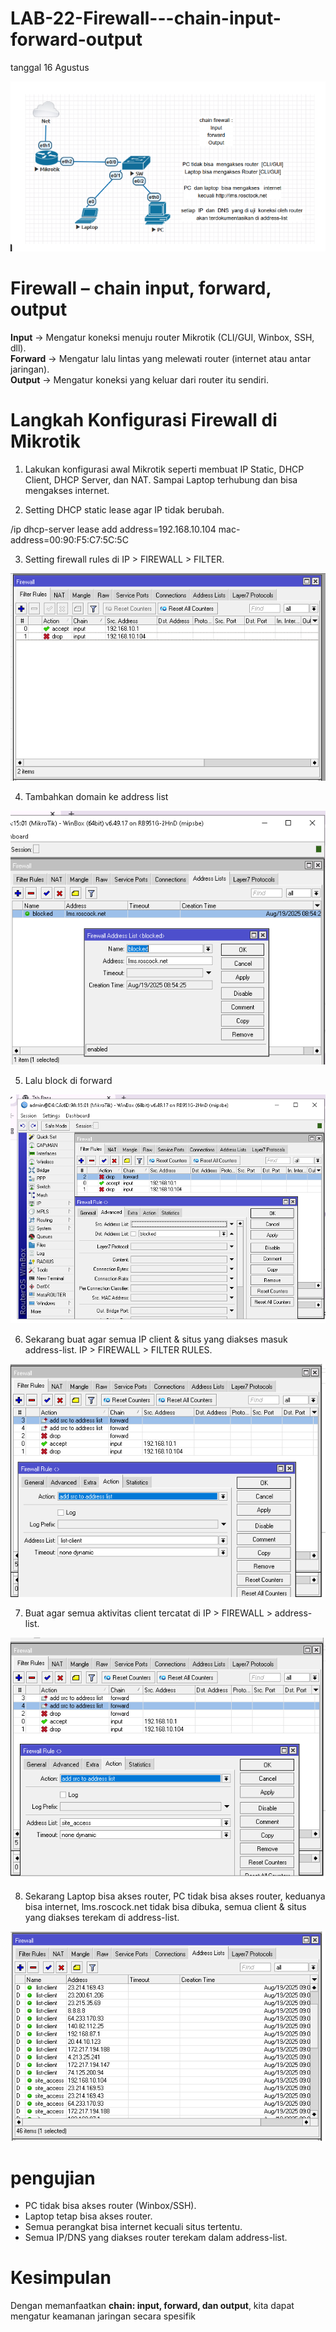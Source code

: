 # LAB-22-Firewall---chain-input-forward-output
tanggal 16 Agustus 

![m](POPOP.PNG)

# Firewall – chain input, forward, output 

**Input** → Mengatur koneksi menuju router Mikrotik (CLI/GUI, Winbox, SSH, dll).   
**Forward** → Mengatur lalu lintas yang melewati router (internet atau antar jaringan).   
**Output** → Mengatur koneksi yang keluar dari router itu sendiri.   

# Langkah Konfigurasi Firewall di Mikrotik
1. Lakukan konfigurasi awal Mikrotik seperti membuat IP Static, DHCP Client, DHCP Server, dan NAT.
   Sampai Laptop terhubung dan bisa mengakses internet.

2. Setting DHCP static lease agar IP tidak berubah.

  /ip dhcp-server lease add address=192.168.10.104 mac-address=00:90:F5:C7:5C:5C  

3. Setting firewall rules di IP > FIREWALL > FILTER.

![m](ahhh.PNG)

4. Tambahkan domain ke address list
 
![m](wwwe.PNG)

5. Lalu block di forward 
 
![m](TLTLTL.PNG)

6. Sekarang buat agar semua IP client & situs yang diakses masuk address-list. IP > FIREWALL > FILTER RULES.

![m](DLDL1.PNG)

7. Buat agar semua aktivitas client tercatat di IP > FIREWALL > address-list.
   
![m](DLDL2.PNG)


8. Sekarang Laptop bisa akses router, PC tidak bisa akses router, keduanya bisa internet, lms.roscock.net tidak bisa dibuka, semua client & situs yang diakses terekam di address-list.
   
 ![m](DLDL3.PNG) 


# pengujian 

* PC tidak bisa akses router (Winbox/SSH).
* Laptop tetap bisa akses router.
* Semua perangkat bisa internet kecuali situs tertentu.
* Semua IP/DNS yang diakses router terekam dalam address-list.


# Kesimpulan

Dengan memanfaatkan **chain: input, forward, dan output**, 
kita dapat mengatur keamanan jaringan secara spesifik
